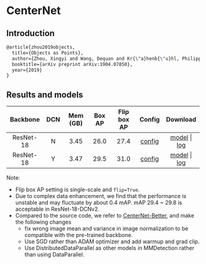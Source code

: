 # CenterNet

## Introduction

<!-- [ALGORITHM] -->

```latex
@article{zhou2019objects,
  title={Objects as Points},
  author={Zhou, Xingyi and Wang, Dequan and Kr{\"a}henb{\"u}hl, Philipp},
  booktitle={arXiv preprint arXiv:1904.07850},
  year={2019}
}
```

## Results and models

| Backbone        | DCN |  Mem (GB) | Box AP | Flip box AP| Config | Download |
| :-------------: | :--------: |:----------------: | :------: | :------------: | :----: | :----: |
| ResNet-18 | N | 3.45 | 26.0 | 27.4 | [config](https://github.com/open-mmlab/mmdetection/tree/master/configs/centernet/centernet_resnet18_140e_coco.py) | [model](http://download.openmmlab.com/mmdetection/v2.0/centernet/centernet_resnet18_140e_coco/centernet_resnet18_140e_coco_20210519_092334-eafe8ccd.pth) &#124; [log](http://download.openmmlab.com/mmdetection/v2.0/centernet/centernet_resnet18_140e_coco/centernet_resnet18_140e_coco_20210519_092334.log.json) |
| ResNet-18 | Y | 3.47 | 29.5 | 31.0 | [config](https://github.com/open-mmlab/mmdetection/tree/master/configs/centernet/centernet_resnet18_dcnv2_140e_coco.py) | [model](http://download.openmmlab.com/mmdetection/v2.0/centernet/centernet_resnet18_dcnv2_140e_coco/centernet_resnet18_dcnv2_140e_coco_20210520_101209-da388ba2.pth) &#124; [log](http://download.openmmlab.com/mmdetection/v2.0/centernet/centernet_resnet18_dcnv2_140e_coco/centernet_resnet18_dcnv2_140e_coco_20210520_101209.log.json) |

Note:

- Flip box AP setting is single-scale and `flip=True`.
- Due to complex data enhancement, we find that the performance is unstable and may fluctuate by about 0.4 mAP. mAP 29.4 ~ 29.8 is acceptable in ResNet-18-DCNv2.
- Compared to the source code, we refer to [CenterNet-Better](https://github.com/FateScript/CenterNet-better), and make the following changes
  - fix wrong image mean and variance in image normalization to be compatible with the pre-trained backbone.
  - Use SGD rather than ADAM optimizer and add warmup and grad clip.
  - Use DistributedDataParallel as other models in MMDetection rather than using DataParallel.
